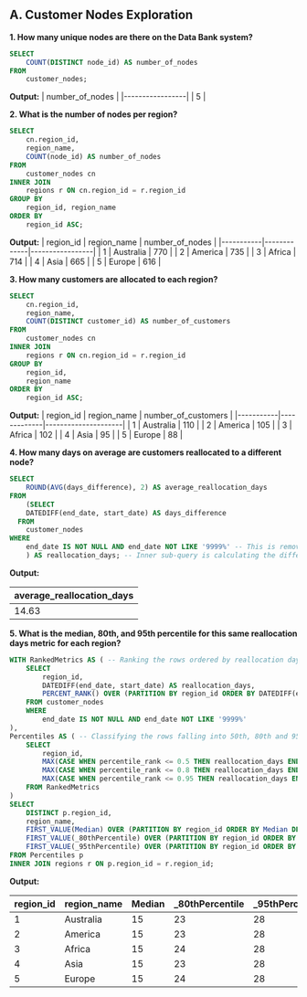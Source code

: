 ## A. Customer Nodes Exploration

**1. How many unique nodes are there on the Data Bank system?**
```sql
SELECT 
    COUNT(DISTINCT node_id) AS number_of_nodes
FROM 
    customer_nodes;
```
**Output:**
| number_of_nodes | 
|-----------------|
| 5               |

**2. What is the number of nodes per region?**
```sql
SELECT
	cn.region_id,
    region_name,
    COUNT(node_id) AS number_of_nodes
FROM
	customer_nodes cn
INNER JOIN 
	regions r ON cn.region_id = r.region_id
GROUP BY 
	region_id, region_name
ORDER BY
	region_id ASC;
```

**Output:**
| region_id | region_name | number_of_nodes |
|-----------|-------------|-----------------|
| 1         | Australia   | 770             |
| 2         | America     | 735             |
| 3         | Africa      | 714             |
| 4         | Asia        | 665             |
| 5         | Europe      | 616             |


**3. How many customers are allocated to each region?**
```sql
SELECT
	cn.region_id,
    region_name,
    COUNT(DISTINCT customer_id) AS number_of_customers
FROM
	customer_nodes cn
INNER JOIN 
	regions r ON cn.region_id = r.region_id
GROUP BY 
	region_id,
    region_name
ORDER BY
	region_id ASC;
```

**Output:**
| region_id | region_name | number_of_customers |
|-----------|-------------|---------------------|
| 1         | Australia   | 110                 |
| 2         | America     | 105                 |
| 3         | Africa      | 102                 |
| 4         | Asia        | 95                  |
| 5         | Europe      | 88                  |

**4. How many days on average are customers reallocated to a different node?**
```sql
SELECT
	ROUND(AVG(days_difference), 2) AS average_reallocation_days
FROM 
	(SELECT 
	DATEDIFF(end_date, start_date) AS days_difference
  FROM 
	customer_nodes
WHERE 
	end_date IS NOT NULL AND end_date NOT LIKE '9999%' -- This is removing invalid dates from the data set which might be because of typing error.
    ) AS reallocation_days; -- Inner sub-query is calculating the difference between start date and end date. And then we are taking the average of those difference values to calculate average reallocation days.
```
**Output:**

| average_reallocation_days | 
|---------------------------|
| 14.63                     |

**5. What is the median, 80th, and 95th percentile for this same reallocation days metric for each region?**
```sql
WITH RankedMetrics AS ( -- Ranking the rows ordered by reallocation days and partitioned by region_id
    SELECT
        region_id,
        DATEDIFF(end_date, start_date) AS reallocation_days,
        PERCENT_RANK() OVER (PARTITION BY region_id ORDER BY DATEDIFF(end_date, start_date)) AS percentile_rank
    FROM customer_nodes
    WHERE 
		end_date IS NOT NULL AND end_date NOT LIKE '9999%'
),
Percentiles AS ( -- Classifying the rows falling into 50th, 80th and 95th percentiles and then using MAX function to pick up only those rows with the highest reallocation days becase we want the highest reallocation days which still fall into our defines category i-e median, 80th or 95th percentile.
    SELECT
        region_id,
        MAX(CASE WHEN percentile_rank <= 0.5 THEN reallocation_days END) OVER (PARTITION BY region_id) AS Median,
        MAX(CASE WHEN percentile_rank <= 0.8 THEN reallocation_days END) OVER (PARTITION BY region_id) AS _80thPercentile,
        MAX(CASE WHEN percentile_rank <= 0.95 THEN reallocation_days END) OVER (PARTITION BY region_id) AS _95thPercentile
    FROM RankedMetrics
)
SELECT 
	DISTINCT p.region_id,
    region_name,
    FIRST_VALUE(Median) OVER (PARTITION BY region_id ORDER BY Median DESC) AS Median, -- when median is ordered in descending order then it is picking last value (it'll will have a percent rank of 0.50 within specified region)
    FIRST_VALUE(_80thPercentile) OVER (PARTITION BY region_id ORDER BY _80thPercentile DESC) AS _80thPercentile, -- when 80th percentile is ordered in descending order then it is picking last value (it'll will have a percent rank of 0.80 within specified region)
    FIRST_VALUE(_95thPercentile) OVER (PARTITION BY region_id ORDER BY _95thPercentile DESC) AS _95thPercentile -- when 95th percentile is ordered in descending order then it is picking last value (it'll will have a percent rank of 0.95 within specified region)
FROM Percentiles p
INNER JOIN regions r ON p.region_id = r.region_id;
```
**Output:**

| region_id | region_name | Median | _80thPercentile | _95thPercentile |
|-----------|-------------|--------|---------------- |---------------- |
| 1         | Australia   | 15     | 23              | 28              |
| 2         | America     | 15     | 23              | 28              |
| 3         | Africa      | 15     | 24              | 28              |
| 4         | Asia        | 15     | 23              | 28              |
| 5         | Europe      | 15     | 24              | 28              |

